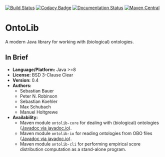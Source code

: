 [![Build Status](https://travis-ci.org/Phenomics/ontolib.svg?branch=master)](https://travis-ci.org/Phenomics/ontolib)
[![Codacy Badge](https://api.codacy.com/project/badge/Grade/54470d686c484122a89f5a32030558d1)](https://www.codacy.com/app/Phenomics/ontolib?utm_source=github.com&amp;utm_medium=referral&amp;utm_content=Phenomics/ontolib&amp;utm_campaign=Badge_Grade)
[![Documentation Status](https://readthedocs.org/projects/ontolib/badge/?version=latest)](http://ontolib.readthedocs.io/en/latest/?badge=latest)
[![Maven Central](https://maven-badges.herokuapp.com/maven-central/com.github.phenomics/ontolib-core/badge.svg)](https://maven-badges.herokuapp.com/maven-central/com.github.phenomics/ontolib-core)

# OntoLib

A modern Java library for working with (biological) ontologies.

## In Brief

- **Language/Platform:** Java >=8
- **License:** BSD 3-Clause Clear
- **Version:** 0.4
- **Authors:**
    - Sebastian Bauer
    - Peter N. Robinson
    - Sebastian Koehler
    - Max Schubach
    - Manuel Holtgrewe
- **Availability:**
    - Maven module `ontolib-core` for dealing with (biological) ontologies ([Javadoc via javadoc.io](http://javadoc.io/doc/com.github.phenomics/ontolib-core/0.4)).
    - Maven module `ontolib-io` for reading ontologies from OBO files ([Javadoc via javadoc.io](http://javadoc.io/doc/com.github.phenomics/ontolib-io/0.4)).
    - Maven module `ontolib-cli` for performing empirical score distribution computation as a stand-alone program.
